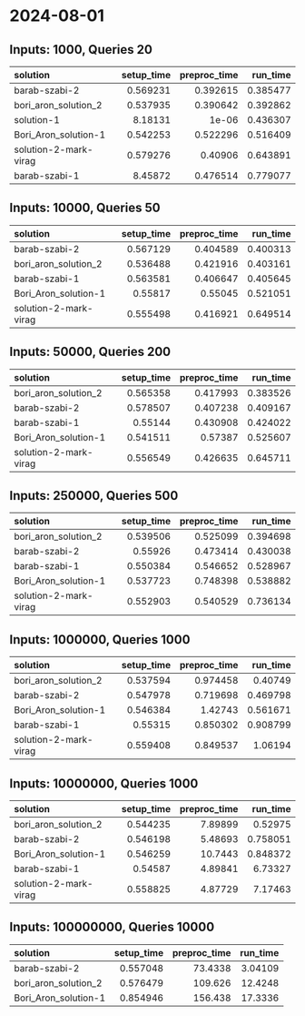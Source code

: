 # 2024-08-01

## Inputs: 1000, Queries 20

| solution              |   setup_time |   preproc_time |   run_time |
|:----------------------|-------------:|---------------:|-----------:|
| barab-szabi-2         |     0.569231 |       0.392615 |   0.385477 |
| bori_aron_solution_2  |     0.537935 |       0.390642 |   0.392862 |
| solution-1            |     8.18131  |       1e-06    |   0.436307 |
| Bori_Aron_solution-1  |     0.542253 |       0.522296 |   0.516409 |
| solution-2-mark-virag |     0.579276 |       0.40906  |   0.643891 |
| barab-szabi-1         |     8.45872  |       0.476514 |   0.779077 |

## Inputs: 10000, Queries 50

| solution              |   setup_time |   preproc_time |   run_time |
|:----------------------|-------------:|---------------:|-----------:|
| barab-szabi-2         |     0.567129 |       0.404589 |   0.400313 |
| bori_aron_solution_2  |     0.536488 |       0.421916 |   0.403161 |
| barab-szabi-1         |     0.563581 |       0.406647 |   0.405645 |
| Bori_Aron_solution-1  |     0.55817  |       0.55045  |   0.521051 |
| solution-2-mark-virag |     0.555498 |       0.416921 |   0.649514 |

## Inputs: 50000, Queries 200

| solution              |   setup_time |   preproc_time |   run_time |
|:----------------------|-------------:|---------------:|-----------:|
| bori_aron_solution_2  |     0.565358 |       0.417993 |   0.383526 |
| barab-szabi-2         |     0.578507 |       0.407238 |   0.409167 |
| barab-szabi-1         |     0.55144  |       0.430908 |   0.424022 |
| Bori_Aron_solution-1  |     0.541511 |       0.57387  |   0.525607 |
| solution-2-mark-virag |     0.556549 |       0.426635 |   0.645711 |

## Inputs: 250000, Queries 500

| solution              |   setup_time |   preproc_time |   run_time |
|:----------------------|-------------:|---------------:|-----------:|
| bori_aron_solution_2  |     0.539506 |       0.525099 |   0.394698 |
| barab-szabi-2         |     0.55926  |       0.473414 |   0.430038 |
| barab-szabi-1         |     0.550384 |       0.546652 |   0.528967 |
| Bori_Aron_solution-1  |     0.537723 |       0.748398 |   0.538882 |
| solution-2-mark-virag |     0.552903 |       0.540529 |   0.736134 |

## Inputs: 1000000, Queries 1000

| solution              |   setup_time |   preproc_time |   run_time |
|:----------------------|-------------:|---------------:|-----------:|
| bori_aron_solution_2  |     0.537594 |       0.974458 |   0.40749  |
| barab-szabi-2         |     0.547978 |       0.719698 |   0.469798 |
| Bori_Aron_solution-1  |     0.546384 |       1.42743  |   0.561671 |
| barab-szabi-1         |     0.55315  |       0.850302 |   0.908799 |
| solution-2-mark-virag |     0.559408 |       0.849537 |   1.06194  |

## Inputs: 10000000, Queries 1000

| solution              |   setup_time |   preproc_time |   run_time |
|:----------------------|-------------:|---------------:|-----------:|
| bori_aron_solution_2  |     0.544235 |        7.89899 |   0.52975  |
| barab-szabi-2         |     0.546198 |        5.48693 |   0.758051 |
| Bori_Aron_solution-1  |     0.546259 |       10.7443  |   0.848372 |
| barab-szabi-1         |     0.54587  |        4.89841 |   6.73327  |
| solution-2-mark-virag |     0.558825 |        4.87729 |   7.17463  |

## Inputs: 100000000, Queries 10000

| solution             |   setup_time |   preproc_time |   run_time |
|:---------------------|-------------:|---------------:|-----------:|
| barab-szabi-2        |     0.557048 |        73.4338 |    3.04109 |
| bori_aron_solution_2 |     0.576479 |       109.626  |   12.4248  |
| Bori_Aron_solution-1 |     0.854946 |       156.438  |   17.3336  |